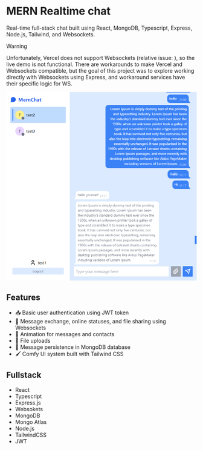 # MERN Realtime chat

Real-time full-stack chat built using React, MongoDB, Typescript, Express, Node.js, Tailwind, and Websockets.

> [!WARNING]  
> Unfortunately, Vercel does not support Websockets (relative issue: ), so the live demo is not functional. There are workarounds to make Vercel and Websockets compatible, but the goal of this project was to explore working directly with Websockets using Express, and workaround services have their specific logic for WS.

<p align="center">
  <img src="./public/Screenshot 2024-01-18 10.40.52.png" title="hover text">
</p>

## Features

- 📥 Basic user authentication using JWT token
- 💬 Message exchange, online statuses, and file sharing using Websockets
- 🎨 Animation for messages and contacts
- 🔽 File uploads
- 📁 Message persistence in MongoDB database
- 🖌 Comfy UI system built with Tailwind CSS

## Fullstack

- React
- Typescript
- Express.js
- Websokets
- MongoDB
- Mongo Atlas
- Node.js
- TailwindCSS
- JWT
